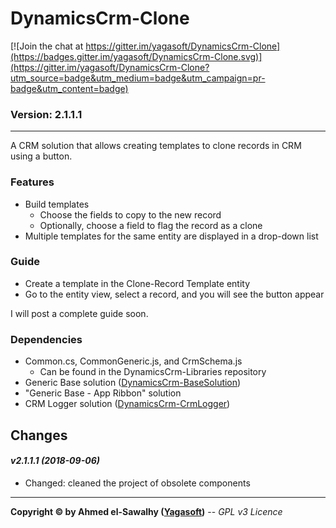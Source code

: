 # DynamicsCrm-Clone

[![Join the chat at https://gitter.im/yagasoft/DynamicsCrm-Clone](https://badges.gitter.im/yagasoft/DynamicsCrm-Clone.svg)](https://gitter.im/yagasoft/DynamicsCrm-Clone?utm_source=badge&utm_medium=badge&utm_campaign=pr-badge&utm_content=badge)

### Version: 2.1.1.1
---

A CRM solution that allows creating templates to clone records in CRM using a button.

### Features

  + Build templates
    + Choose the fields to copy to the new record
    + Optionally, choose a field to flag the record as a clone
  + Multiple templates for the same entity are displayed in a drop-down list

### Guide

  + Create a template in the Clone-Record Template entity
  + Go to the entity view, select a record, and you will see the button appear

I will post a complete guide soon.

### Dependencies

  + Common.cs, CommonGeneric.js, and CrmSchema.js
    + Can be found in the DynamicsCrm-Libraries repository
  + Generic Base solution ([DynamicsCrm-BaseSolution](https://github.com/yagasoft/DynamicsCrm-BaseSolution))
  + "Generic Base - App Ribbon" solution
  + CRM Logger solution ([DynamicsCrm-CrmLogger](https://github.com/yagasoft/DynamicsCrm-CrmLogger))

## Changes

#### _v2.1.1.1 (2018-09-06)_
+ Changed: cleaned the project of obsolete components

---
**Copyright &copy; by Ahmed el-Sawalhy ([Yagasoft](http://yagasoft.com))** -- _GPL v3 Licence_
